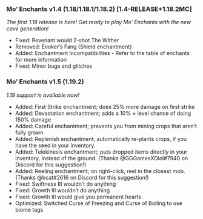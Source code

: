 ### Mo’ Enchants v1.4 (1.18/1.18.1/1.18.2) [1.4-RELEASE+1.18.2MC]
*The first 1.18 release is here! Get ready to play Mo’ Enchants with the new cave generation!*
-   Fixed: Revenant would 2-shot The Wither
-   Removed: Evoker’s Fang (Shield enchantment)
-   Added: Enchantment Incompatibilities - Refer to the table of enchants for more information
-   Fixed: Minor bugs and glitches

### Mo’ Enchants v1.5 (1.19.2)
*1.19 support is available now!*
- Added: First Strike enchantment; does 25% more damage on first strike
- Added: Devastation enchantment; adds a 10% × level chance of doing 150% damage
- Added: Careful enchantment; prevents you from mining crops that aren’t fully grown
- Added: Replenish enchantment; automatically re-plants crops, if you have the seed in your inventory.
- Added: Telekinesis enchantment; puts dropped items directly in your inventory, instead of the ground. (Thanks @GGGamesXDlol#7940 on Discord for this suggestion!)
- Added: Reeling enchantment; on right-click, reel in the closest mob. (Thanks @bcat#2616 on Discord for this suggestion!)
- Fixed: Swiftness III wouldn’t do anything
- Fixed: Growth III wouldn’t do anything
- Fixed: Growth III would give you permanent hearts
- Optimized: Switched Curse of Freezing and Curse of Boiling to use biome tags